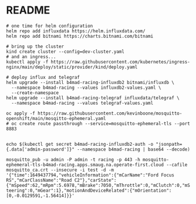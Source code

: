 # README

```shell
# one time for helm configuration
helm repo add influxdata https://helm.influxdata.com/
helm repo add bitnami https://charts.bitnami.com/bitnami

# bring up the cluster
kind create cluster --config=dev-cluster.yaml
# and an ingress...
kubectl apply -f https://raw.githubusercontent.com/kubernetes/ingress-nginx/main/deploy/static/provider/kind/deploy.yaml

# deploy influx and telegraf
helm upgrade --install b4mad-racing-influxdb2 bitnami/influxdb \
  --namespace b4mad-racing --values influxdb2-values.yaml \
  --create-namespace
helm upgrade --install b4mad-racing-telegraf influxdata/telegraf \
  --namespace b4mad-racing --values telegraf-values.yaml

oc apply -f https://raw.githubusercontent.com/kevinboone/mosquitto-openshift/main/mosqitto-ephemeral.yaml
# oc create route passthrough --service=mosquitto-ephemeral-tls --port 8883


echo $(kubectl get secret b4mad-racing-influxdb2-auth -o "jsonpath={.data['admin-password']}" --namespace b4mad-racing | base64 --decode)

```

`mosquitto_pub -u admin -P admin -t racing -p 443 -h mosquitto-ephemeral-tls-b4mad-racing.apps.smaug.na.operate-first.cloud --cafile mosquitto_ca.crt --insecure -i test -d -m '{"time":1649437794,"vehicleInformation":{"mCarName":"Ford Focus RS","mCarClassName":"Road C2"},"carState":{"mSpeed":62,"mRpm":5.6978,"mBrake":7050,"mThrottle":0,"mClutch":0,"mSteering":0,"mGear":1},"motionAndDeviceRelated":{"mOrientation":[0,-0.0129591,-1.56414]}}'`
